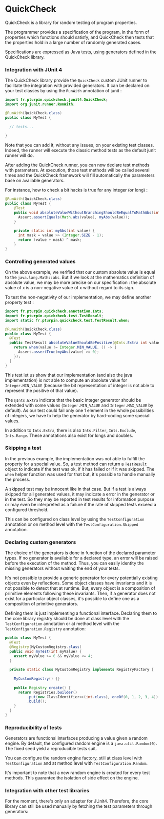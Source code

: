 # QuickCheck

QuickCheck is a library for random testing of program properties.

The programmer provides a specification of the program, in the form of properties which functions should satisfy,
and QuickCheck then tests that the properties hold in a large number of randomly generated cases.

Specifications are expressed as Java tests, using generators defined in the QuickCheck library.

### Integration with JUnit 4


The QuickCheck library provide the `QuickCheck` custom JUnit runner to facilitate the integration with provided
generators. It can be declared on your test classes by using the `RunWith` annotation of junit :

```java
import fr.pturpin.quickcheck.junit4.QuickCheck;
import org.junit.runner.RunWith;

@RunWith(QuickCheck.class)
public class MyTest {
  
  // tests...
  
}
```

Note that you can add it, without any issues, on your existing test classes.
Indeed, the runner will execute the classic method tests as the default junit runner will do.

After adding the QuickCheck runner, you can now declare test methods with parameters.
At execution, those test methods will be called several times and
the QuickCheck framework will fill automatically the parameters base on available generators.

For instance, how to check a bit hacks is true for any integer (or long) :
````java
@RunWith(QuickCheck.class)
public class MyTest {
    @Test
    public void absoluteValueWithoutBranchingShouldBeEqualToMathAbs(int value) {
      Assert.assertEquals(Math.abs(value), myAbs(value));
    }
     
    private static int myAbs(int value) {
      int mask = value >> (Integer.SIZE - 1);
      return (value + mask) ^ mask;
    }
}
````

### Controlling generated values

On the above example, we verified that our custom absolute value is equal to the `java.lang.Math::abs`.
But if we look at the mathematics definition of absolute value, we may be more precise on our specification :
the absolute value of x is a non-negative value of x without regard to its sign.

To test the non-negativity of our implementation, we may define another property test :
````java
import fr.pturpin.quickcheck.annotation.Ints;
import fr.pturpin.quickcheck.test.TestResult;
import static fr.pturpin.quickcheck.test.TestResult.when;

@RunWith(QuickCheck.class)
public class MyTest {
  @Test
  public TestResult absoluteValueShouldBePositive(@Ints.Extra int value) {
    return when(value != Integer.MIN_VALUE, () -> {
      Assert.assertTrue(myAbs(value) >= 0);
    });
  }
}
````

This test let us show that our implementation (and also the java implementation)
is not able to compute an absolute value for `Integer.MIN_VALUE`
(because the bit representation of integer is not able to represent the positive of that value).

The `@Ints.Extra` indicate that the basic integer generator should be extended with some values
(`Integer.MIN_VALUE` and `Integer.MAX_VALUE` by default).
As our test could fail only one 1 element in the whole possibilities of integers,
we have to help the generator by hard-coding some special values.
 
In addition to `Ints.Extra`, there is also `Ints.Filter`, `Ints.Exclude`, `Ints.Range`.
These annotations also exist for longs and doubles.

### Skipping a test

In the previous example, the implementation was not able to fulfill the property for a special value.
So, a test method can return a `TestResult` object to indicate if the test was ok, if it has failed or if it was skipped.
The `when` helper function was used for that but, it's possible to handle manually the process.

A skipped test may be innocent like in that case.
But if a test is always skipped for all generated values, it may indicate a error in the generator or in the test.
So they may be reported in test results for information purpose or
may even be interpreted as a failure if the rate of skipped tests exceed a configured threshold.

This can be configured on class level by using the `TestConfiguration` annotation or
on method level with the `TestConfiguration.Skipped` annotation.

### Declaring custom generators

The choice of the generators is done in function of the declared parameter types.
If no generator is available for a declared type, an error will be raised before the execution of the method.
Thus, you can easily identity the missing generators without waiting the end of your tests.

It's not possible to provide a generic generator for every potentially existing objects even by reflections.
Some object classes have invariants and it is not possible to detect that at runtime.
But, every object is a composition of primitive elements following these invariants.
Then, if a generator does not exist for a particular object classes,
it's possible to define one as a composition of primitive generators.

Defining them is just implementing a functional interface.
Declaring them to the core library registry should be done at class level with the `TestConfiguration` annotation
or at method level with the `TestConfiguration.Registry` annotation:

````java
public class MyTest {
  @Test
  @Registry(MyCustomRegistry.class)
  public void myTest(int myValue) {
    assert myValue >= 0 && myValue <= 4;
  }
  
  private static class MyCustomRegistry implements RegistryFactory {
    
    MyCustomRegistry() {}
    
    public Registry create() {
      return Registries.builder()
          .put(new ClassIdentifier<>(int.class), oneOf(0, 1, 2, 3, 4))
          .build();
    }
  }
}
````

### Reproducibility of tests

Generators are functional interfaces producing a value given a random engine.
By default, the configured random engine is a `java.util.Random(0)`.
The fixed seed yield a reproducible tests suit.

You can configure the random engine factory, still at class level with `TestConfiguration` and
at method level with `TestConfiguration.Random`.

It's important to note that a new random engine is created for every test methods.
This guarantee the isolation of side effect on the engine.

### Integration with other test libraries

For the moment, there's only an adapter for JUnit4.
Therefore, the core library can still be used manually by fetching the test parameters through generators:
